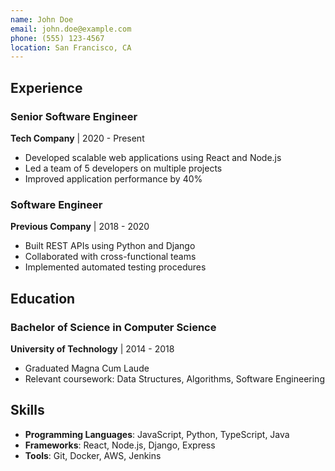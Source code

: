 ```yaml
---
name: John Doe
email: john.doe@example.com
phone: (555) 123-4567
location: San Francisco, CA
---
```


## Experience

### Senior Software Engineer

**Tech Company** | 2020 - Present

- Developed scalable web applications using React and Node.js
- Led a team of 5 developers on multiple projects
- Improved application performance by 40%

### Software Engineer

**Previous Company** | 2018 - 2020

- Built REST APIs using Python and Django
- Collaborated with cross-functional teams
- Implemented automated testing procedures

## Education

### Bachelor of Science in Computer Science

**University of Technology** | 2014 - 2018

- Graduated Magna Cum Laude
- Relevant coursework: Data Structures, Algorithms, Software Engineering

## Skills

- **Programming Languages**: JavaScript, Python, TypeScript, Java
- **Frameworks**: React, Node.js, Django, Express
- **Tools**: Git, Docker, AWS, Jenkins
